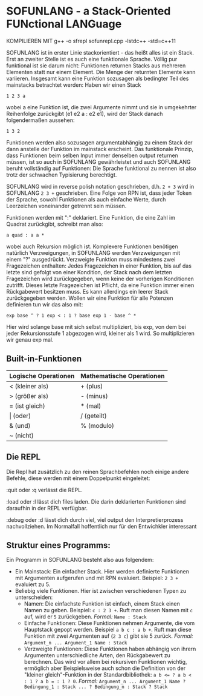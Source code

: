 # SOFUNLANG - a Stack-Oriented FUNctional LANGuage

KOMPILIEREN MIT g++ -o sfrepl sofunrepl.cpp -lstdc++ -std=c++11

SOFUNLANG ist in erster Linie stackorientiert - das heißt alles ist ein Stack. Erst an zweiter
Stelle ist es auch eine funktionale Sprache. Völlig pur funktional ist sie darum nicht:
Funktionen returnen Stacks aus mehreren Elementen statt nur einem Element. Die Menge der 
returnten Elemente kann variieren. 
Insgesamt kann eine Funktion sozusagen als bedingter Teil des mainstacks 
betrachtet werden:
Haben wir einen Stack 

	1 2 3 a
	
wobei a eine Funktion ist, die zwei Argumente nimmt und sie 
in umgekehrter Reihenfolge zurückgibt (e1 e2 a : e2 e1), wird der Stack danach folgendermaßen
aussehen: 

	1 3 2
	
Funktionen werden also sozusagen argumentabhängig zu einem Stack der dann anstelle der Funktion
im mainstack erscheint. Das funktionale Prinzip, dass Funktionen beim selben Input immer denselben
output returnen müssen, ist so auch in SOFUNLANG gewährleistet und auch SOFUNLANG beruht
vollständig auf Funktionen: Die Sprache funktional zu nennen ist also trotz der schwachen Typisierung berechtigt.

SOFUNLANG wird in reverse polish notation geschrieben, d.h. `2 + 3` wird in SOFUNLANG `2 3 +` 
geschrieben. Eine Folge von RPN ist, dass jeder Token der Sprache, sowohl Funktionen als auch einfache Werte, durch Leerzeichen voneinander getrennt sein müssen.

Funktionen werden mit ":" deklariert. Eine Funktion, die eine Zahl im Quadrat zurückgibt, schreibt
man also: 

	a quad : a a *
	
wobei auch Rekursion möglich ist.
Komplexere Funktionen benötigen natürlich Verzweigungen, in SOFUNLANG werden Verzweigungen mit einem "?"
ausgedrückt. Verzweigte Funktion muss mindestens zwei Fragezeichen enthalten: Jedes Fragezeichen in einer Funktion,
bis auf das letzte sind gefolgt von einer Kondition, der Stack nach dem letzten Fragezeichen wird zurückgegeben, wenn
keine der vorherigen Konditionen zutrifft. Dieses letzte Fragezeichen ist Pflicht, da eine Funktion immer einen 
Rückgabewert besitzen muss. Es kann allerdings ein leerer Stack zurückgegeben werden.
Wollen wir eine Funktion für alle Potenzen definieren tun wir das also mit:

	exp base ^ ? 1 exp < : 1 ? base exp 1 - base ^ *
	
Hier wird solange base mit sich selbst multipliziert, bis exp, von dem bei jeder 
Rekursionsstufe 1 abgezogen wird, kleiner als 1 wird. So multiplizieren wir genau exp mal.

## Built-in-Funktionen

Logische Operationen | Mathematische Operationen
------------ | -------------
< (kleiner als) | + (plus)
\> (größer als) | - (minus)			  
= (ist gleich) | \* (mal)			      
\| (oder) | / (geteilt)				      
& (und) | % (modulo)
~ (nicht) |

## Die REPL
Die Repl hat zusätzlich zu den reinen Sprachbefehlen noch einige andere Befehle, diese werden mit einem Doppelpunkt eingeleitet:


:quit oder :q verlässt die REPL.

:load oder :l lässt dich files laden. Die darin deklarierten Funktionen sind daraufhin in der REPL verfügbar.

:debug oder :d lässt dich durch viel, viel output den Interpretierprozess nachvollziehen. Im Normalfall hoffentlich nur für den Entwichkler interessant

## Struktur eines Programms:

Ein Programm in SOFUNLANG besteht also aus folgendem:

- Ein Mainstack: Ein einfacher Stack. Hier werden definierte Funktionen mit Argumenten aufgerufen und mit RPN evaluiert. Beispiel: `2 3 +` evaluiert zu 5. 
- Beliebig viele Funktionen. Hier ist zwischen verschiedenen Typen zu unterscheiden:
  - Namen: Die einfachste Funktion ist einfach, einem Stack einen Namen zu geben. Beispiel: `c : 2 3 +`. Ruft man diesen Namen mit `c` auf, wird er `5` zurückgeben. *Formal:* `Name : Stack` 
  - Einfache Funktionen: Diese Funktionen nehmen Argumente, die vom Hauptstack gepopt werden. Beispiel `a b c : a b +`. Ruft man diese Funktion mit zwei Argumenten auf (`2 3 c`) gibt sie 5 zurück. *Formal:* `Argument_n ... Argument_1 Name : Stack`
  - Verzweigte Funktionen: Diese Funktionen haben abhängig von ihrern Argumenten unterschiedliche Arten, den Rückgabewert zu berechnen. Das wird vor allem bei rekursiven Funktionen wichtig, ermöglich aber Beispielsweise auch schon die Definition von der "kleiner gleich"-Funktion in der Standardbibliothek: `a b <= ? a b < : 1 ? a b = : 1 ? 0`. *Formal:* `Argument_n ... Argument_1 Name ? Bedingung_1 : Stack ... ? Bedingung_n : Stack ? Stack`
